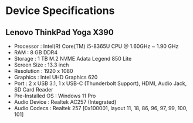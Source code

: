 
#    Device Specifications 
##    Lenovo ThinkPad Yoga X390

-    Processor	:	Intel(R) Core(TM) i5-8365U CPU @ 1.60GHz ~ 1.90 GHz
-    RAM	:	8 GB DDR4
-    Storage 	:	1 TB M.2 NVME Adata Legend 850 Lite
-    Screen Size	:	13.3 inch
-    Resolution	:	1920 x 1080
-    Graphics	:	Intel UHD Graphics 620
-    Port		:	2 x USB 3.1, 1 x USB-C (Thunderbolt Support), HDMI, Audio Jack, SD Card Reader
-    Pre-Installed OS	:	Windows 11 Pro
-    Audio Device	:	Realtek AC257 (Integrated)
-    Audio Codecs	:	Realtek 257 [0x100001, layout 11, 18, 86, 96, 97, 99, 100, 101]

